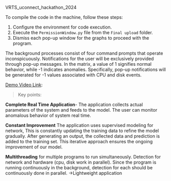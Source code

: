 VRTS_uconnect_hackathon_2024

To compile the code in the machine, follow these steps:
1. Configure the environment for code execution.
2. Execute the `PermissionWindow.py` file from the `Final upload` folder.
3. Dismiss each pop-up window for the graphs to proceed with the program.
   
The background processes consist of four command prompts that operate inconspicuously. Notifications for the user will be exclusively provided through pop-up messages.
In the matrix, a value of 1 signifies normal behavior, while -1 indicates anomalies. Specifically, pop-up notifications will be generated for -1 values associated with CPU and disk events.

[Demo Video Link](url): 



> Key points:

**Complete Real Time Application**- The application collects actual parameters of the system and feeds to the model. The user can monitor anomalous behavior of system real time.

**Constant Improvement** The application uses supervised modeling for network, This is constantly updating the training data to refine the model gradually. After generating an output, the collected data and prediction is added to the training set. This iterative approach ensures the ongoing improvement of our model.

**Multithreading** for multiple programs to run simultaneously. Detection for network and hardware (cpu, disk work in parallel).
Since the program is running continuously in the background, detection for each should be continuously done in parallel. ->Lightweight application

